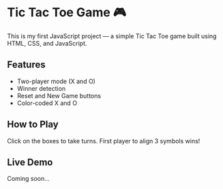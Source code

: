 # Tic Tac Toe Game 🎮

This is my first JavaScript project — a simple Tic Tac Toe game built using HTML, CSS, and JavaScript.

## Features
- Two-player mode (X and O)
- Winner detection
- Reset and New Game buttons
- Color-coded X and O

## How to Play
Click on the boxes to take turns. First player to align 3 symbols wins!

## Live Demo
Coming soon...
